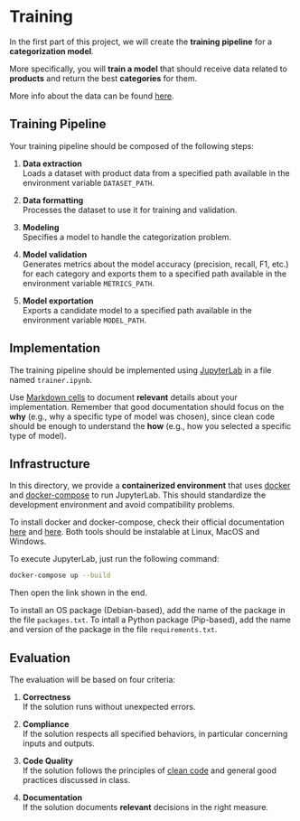 # Training

In the first part of this project, we will create the **training pipeline** for
a **categorization model**.

More specifically, you will **train a model** that should receive data related
to **products** and return the best **categories** for them.

More info about the data can be found [here][1].

## Training Pipeline

Your training pipeline should be composed of the following steps:

1. **Data extraction** <br>
   Loads a dataset with product data from a specified path available in the
   environment variable `DATASET_PATH`.

2. **Data formatting** <br>
   Processes the dataset to use it for training and validation.

3. **Modeling** <br>
   Specifies a model to handle the categorization problem.

4. **Model validation** <br>
   Generates metrics about the model accuracy (precision, recall, F1, etc.)
   for each category and exports them to a specified path available in the
   environment variable `METRICS_PATH`.

5. **Model exportation** <br>
   Exports a candidate model to a specified path available in the environment
   variable `MODEL_PATH`.

## Implementation

The training pipeline should be implemented using [JupyterLab][2] in a file
named `trainer.ipynb`.

Use [Markdown cells][3] to document **relevant** details about your
implementation. Remember that good documentation should focus on the **why**
(e.g., why a specific type of model was chosen), since clean code should be
enough to understand the **how** (e.g., how you selected a specific type of
model).

## Infrastructure

In this directory, we provide a **containerized environment** that uses
[docker][4] and [docker-compose][5] to run JupyterLab. This should standardize
the development environment and avoid compatibility problems.

To install docker and docker-compose, check their official documentation
[here][4] and [here][5]. Both tools should be instalable at Linux, MacOS and
Windows.

To execute JupyterLab, just run the following command:
```bash
docker-compose up --build
```
Then open the link shown in the end.

To install an OS package (Debian-based), add the name of the package in the file
`packages.txt`. To intall a Python package (Pip-based), add the name and version
of the package in the file `requirements.txt`.

## Evaluation

The evaluation will be based on four criteria:

1. **Correctness** <br>
   If the solution runs without unexpected errors.

2. **Compliance** <br>
   If the solution respects all specified behaviors, in particular concerning
   inputs and outputs.

2. **Code Quality** <br>
   If the solution follows the principles of [clean code][6] and general good
   practices discussed in class.

3. **Documentation** <br>
   If the solution documents **relevant** decisions in the right measure.

[1]: ../data/README.md
[2]: https://jupyter.org
[3]: https://jupyter-notebook.readthedocs.io/en/stable/examples/Notebook/Working%20With%20Markdown%20Cells.html
[4]: https://docs.docker.com/get-docker
[5]: https://docs.docker.com/compose/install
[6]: https://gist.github.com/wojteklu/73c6914cc446146b8b533c0988cf8d29
